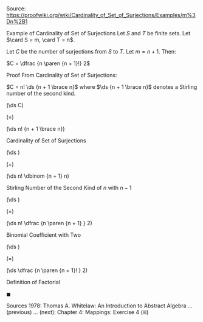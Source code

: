 # 

Source: https://proofwiki.org/wiki/Cardinality_of_Set_of_Surjections/Examples/m%3Dn%2B1

Example of Cardinality of Set of Surjections
Let $S$ and $T$ be finite sets.
Let $\card S = m, \card T = n$.

Let $C$ be the number of surjections from $S$ to $T$.
Let $m = n + 1$.
Then:

$C = \dfrac {n \paren {n + 1}!} 2$


Proof
From Cardinality of Set of Surjections:

$C = n! \ds {n + 1 \brace n}$
where $\ds {n + 1 \brace n}$ denotes a Stirling number of the second kind.














\(\ds C\)

\(=\)







\(\ds n! {n + 1 \brace n}\)





Cardinality of Set of Surjections














\(\ds \)

\(=\)







\(\ds n! \dbinom {n + 1} n\)





Stirling Number of the Second Kind of $n$ with $n - 1$














\(\ds \)

\(=\)







\(\ds n! \dfrac {n \paren {n + 1} } 2\)





Binomial Coefficient with Two














\(\ds \)

\(=\)







\(\ds \dfrac {n \paren {n + 1}! } 2\)





Definition of Factorial



$\blacksquare$


Sources
1978: Thomas A. Whitelaw: An Introduction to Abstract Algebra ... (previous) ... (next): Chapter $4$: Mappings: Exercise $4 \ \text{(iii)}$




